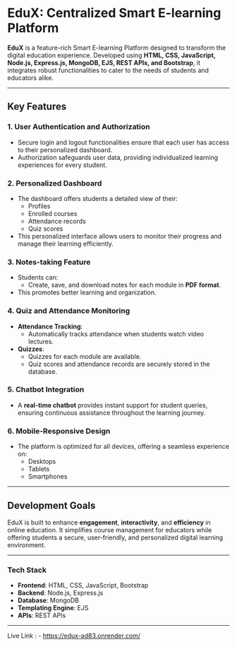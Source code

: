 # EduX: Centralized Smart E-learning Platform

**EduX** is a feature-rich Smart E-learning Platform designed to transform the digital education experience. Developed using **HTML, CSS, JavaScript, Node.js, Express.js, MongoDB, EJS, REST APIs, and Bootstrap**, it integrates robust functionalities to cater to the needs of students and educators alike.

---

## Key Features

### 1. User Authentication and Authorization
- Secure login and logout functionalities ensure that each user has access to their personalized dashboard.
- Authorization safeguards user data, providing individualized learning experiences for every student.

### 2. Personalized Dashboard
- The dashboard offers students a detailed view of their:
  - Profiles
  - Enrolled courses
  - Attendance records
  - Quiz scores
- This personalized interface allows users to monitor their progress and manage their learning efficiently.

### 3. Notes-taking Feature
- Students can:
  - Create, save, and download notes for each module in **PDF format**.
- This promotes better learning and organization.

### 4. Quiz and Attendance Monitoring
- **Attendance Tracking**:
  - Automatically tracks attendance when students watch video lectures.
- **Quizzes**:
  - Quizzes for each module are available.
  - Quiz scores and attendance records are securely stored in the database.

### 5. Chatbot Integration
- A **real-time chatbot** provides instant support for student queries, ensuring continuous assistance throughout the learning journey.

### 6. Mobile-Responsive Design
- The platform is optimized for all devices, offering a seamless experience on:
  - Desktops
  - Tablets
  - Smartphones

---

## Development Goals

EduX is built to enhance **engagement**, **interactivity**, and **efficiency** in online education. It simplifies course management for educators while offering students a secure, user-friendly, and personalized digital learning environment.

---

### Tech Stack
- **Frontend**: HTML, CSS, JavaScript, Bootstrap
- **Backend**: Node.js, Express.js
- **Database**: MongoDB
- **Templating Engine**: EJS
- **APIs**: REST APIs

---

Live Link : - https://edux-ad83.onrender.com/